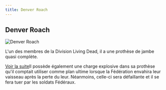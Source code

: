 ```yaml
---
title: Denver Roach
---
```


Denver Roach
------------


![Denver Roach](/images/stories/saga/thunderbolt/persos/denver-roach.png)


L'un des membres de la Division Living Dead, il a une prothèse de jambe quasi complète.


[Voir la suite](javascript:spoiler();)Il possède également une charge explosive dans sa prothèse qu'il comptait utiliser comme plan ultime lorsque la Fédération envahira leur vaisseau après la perte du leur. Néanmoins, celle-ci sera défaillante et il se fera tuer par les soldats Fédéraux.

